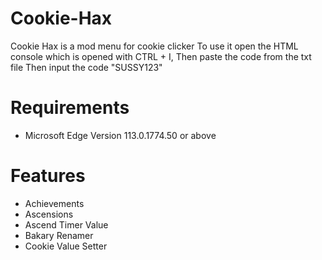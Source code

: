 # Cookie-Hax
Cookie Hax is a mod menu for cookie clicker
To use it open the HTML console which is opened with CTRL + I,
Then paste the code from the txt file
Then input the code "SUSSY123"
# Requirements
- Microsoft Edge Version 113.0.1774.50 or above
# Features
- Achievements
- Ascensions
- Ascend Timer Value
- Bakary Renamer
- Cookie Value Setter
